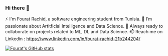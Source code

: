 ### Hi there 👋
⚡ I'm Fourat Rachid, a software engineering student from Tunisia. 
🌱 I’m passionate about Artitficial Intelligence and Data Science. 
👯 Always ready to collaborate on projects related to ML, DL and Data Science. 
📫 Reach me on Linkedin : https://www.linkedin.com/in/fourat-rachid-21b244204/ 


[![Fourat's GitHub stats](https://github-readme-stats.vercel.app/api?username=fouratrachid)](https://github.com/anuraghazra/github-readme-stats)

<!--
**fouratrachid/fouratrachid** is a ✨ _special_ ✨ repository because its `README.md` (this file) appears on your GitHub profile.

Here are some ideas to get you started:

- 🔭 I’m currently working on ...
- 🌱 I’m currently learning ...
-  I’m looking to collaborate on ...
- 🤔 I’m looking for help with ...
- 💬 Ask me about ...
- 📫 How to reach me: ...
- 😄 Pronouns: ...
- ⚡ Fun fact: ...
-->
